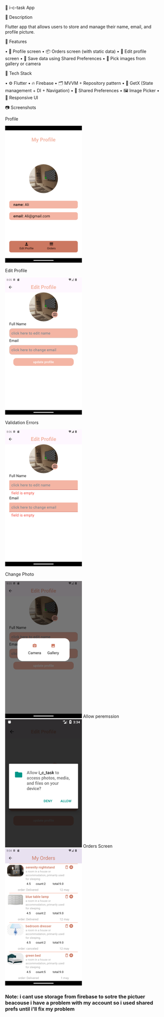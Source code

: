 📝 i-c-task App

📌 Description

Flutter app that allows users to store and manage their name, email, and profile picture.

🚀 Features

 • 👤 Profile screen
 • 📦 Orders screen (with static data)
 • 📝 Edit profile screen
 • 💾 Save data using Shared Preferences
 • 📸 Pick images from gallery or camera

🧠 Tech Stack

 • ⚙️ Flutter
 • 🔥 Firebase
 • 🗂️ MVVM + Repository pattern
 • 🧠 GetX (State management + DI + Navigation)
 • 🎯 Shared Preferences
 • 🖼️ Image Picker
 • 📱 Responsive UI

📷 Screenshots

Profile

<img src="assets/screen_shots/profile%20screen.png" width="250"/>


Edit Profile

<img src="assets/screen_shots/edit%20profile%20screen.png" width="250"/>


Validation Errors

<img src="assets/screen_shots/validation.png" width="250"/>

Change Photo

<img src="assets/screen_shots/change%20photo%20.png" width="250"/>
Allow peremssion

<img src="assets/screen_shots/allow_peremssion.png" width="250"/>
Orders Screen

<img src="assets/screen_shots/orders%20screen.png" width="250"/>



### Note: i cant use storage from firebase to sotre the pictuer beacouse i have a  problem with my account so i used shared prefs until i'll fix my problem

